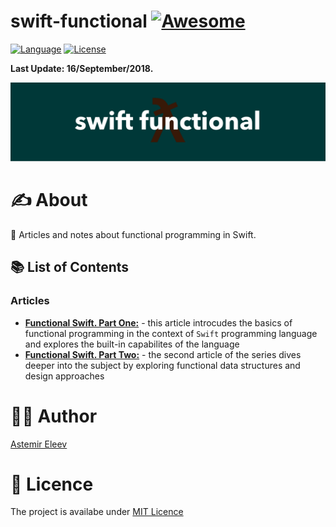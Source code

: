 # swift-functional [![Awesome](https://cdn.rawgit.com/sindresorhus/awesome/d7305f38d29fed78fa85652e3a63e154dd8e8829/media/badge.svg)](https://github.com/sindresorhus/awesome)

[![Language](https://img.shields.io/badge/language-Swift-orange.svg)]()
[![License](https://img.shields.io/badge/license-MIT-blue.svg)]()

**Last Update: 16/September/2018.**

![](logo-swift_functional.png)

# ✍️ About
🧠 Articles and notes about functional programming in Swift.

## 📚 List of Contents

### Articles
- [**Functional Swift. Part One:**](/Articles/2018-08-05-functional-swift-part-1.md) - this article introcudes the basics of functional programming in the context of `Swift` programming language and explores the built-in capabilites of the language
- [**Functional Swift. Part Two:**](/Articles/2018-08-07-functional-swift-part-2.md) - the second article of the series dives deeper into the subject by exploring functional data structures and design approaches

# 👨‍💻 Author
[Astemir Eleev](https://github.com/jVirus)

# 🔖 Licence
The project is availabe under [MIT Licence](https://github.com/jVirus/swift-functional/blob/master/LICENSE)
